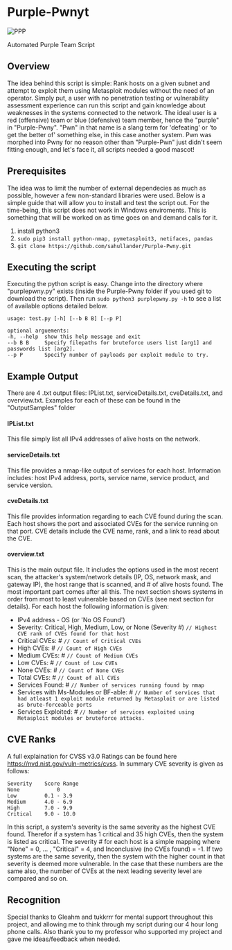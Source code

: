 # Purple-Pwnyt

![PPP](https://imgur.com/Sh86dxd.png)

Automated Purple Team Script

## Overview
The idea behind this script is simple: Rank hosts on a given subnet and attempt to exploit them using Metasploit modules without the need of an operator. Simply put, a user with no penetration testing or vulnerability assessment experience can run this script and gain knowledge about weaknesses in the systems connected to the network. The ideal user is a red (offensive) team or blue (defensive) team member, hence the "purple" in "Purple-Pwny". "Pwn" in that name is a slang term for 'defeating' or 'to get the better of' something else, in this case another system. Pwn was morphed into Pwny for no reason other than "Purple-Pwn" just didn't seem fitting enough, and let's face it, all scripts needed a good mascot! 

## Prerequisites
The idea was to limit the number of external dependecies as much as possible, however a few non-standard libraries were used. Below is a simple guide that will allow you to install and test the script out. For the time-being, this script does not work in Windows enviroments. This is something that will be worked on as time goes on and demand calls for it.
  1. install python3
  2. `sudo pip3 install python-nmap, pymetasploit3, netifaces, pandas`
  3. `git clone https://github.com/sahullander/Purple-Pwny.git`

## Executing the script
Executing the python script is easy. Change into the directory where "purplepwny.py" exists (inside the Purple-Pwny folder if you used git to download the script). Then run `sudo python3 purplepwny.py -h` to see a list of available options detailed below.
  ```
  usage: test.py [-h] [--b B B] [--p P] 
  
  optional arguements:
  -h, --help  show this help message and exit
  --b B B     Specify filepaths for bruteforce users list [arg1] and passwords list [arg2].
  --p P       Specify number of payloads per exploit module to try.
  ```
  
  ## Example Output
  There are 4 .txt output files: IPList.txt, serviceDetails.txt, cveDetails.txt, and overview.txt. Examples for each of these can be found in the "OutputSamples" folder
   
  #### IPList.txt
  This file simply list all IPv4 addresses of alive hosts on the network.
    
  #### serviceDetails.txt
  This file provides a nmap-like output of services for each host. Information includes: host IPv4 address, ports, service name, service product, and service version.
    
  #### cveDetails.txt
  This file provides information regarding to each CVE found during the scan. Each host shows the port and associated CVEs for the service running on that port. CVE details include the CVE name, rank, and a link to read about the CVE.
    
  #### overview.txt
  This is the main output file. It includes the options used in the most recent scan, the attacker's system/network details (IP, OS, network mask, and gateway IP), the host range that is scanned, and # of alive hosts found. The most important part comes after all this. The next section shows systems in order from most to least vulnerable based on CVEs (see next section for details). For each host the following information is given:
    
   * IPv4 address - OS (or 'No OS Found')
   * Severity: Critical, High, Medium, Low, or None (Severity #)   `// Highest CVE rank of CVEs found for that host`
   * Critical CVEs: #   `// Count of Critical CVEs`
   * High CVEs: #   `// Count of High CVEs`
   * Medium CVEs: #   `// Count of Medium CVEs`
   * Low CVEs: #   `// Count of Low CVEs`
   * None CVEs: #   `// Count of None CVEs`
   * Total CVEs: #   `// Count of all CVEs`
   * Services Found: #   `// Number of services running found by nmap`
   * Services with Ms-Modules or BF-able: #   `// Number of services that had atleast 1 exploit module returned by Metasploit or are listed as brute-forceable ports`
   * Services Exploited: #   `// Number of services exploited using Metasploit modules or bruteforce attacks.`

  ## CVE Ranks
  A full explaination for CVSS v3.0 Ratings can be found here https://nvd.nist.gov/vuln-metrics/cvss. In summary CVE severity is given as follows:

    Severity    Score Range
    None            0
    Low         0.1 - 3.9
    Medium      4.0 - 6.9
    High        7.0 - 9.9
    Critical    9.0 - 10.0

  In this script, a system's severity is the same severity as the highest CVE found. Therefor if a system has 1 critical and 35 high CVEs, then the system is listed as critical. The severity # for each host is a simple mapping where "None" = 0, ... , "Critical" = 4, and Inconclusive (no CVEs found) = -1. If two systems are the same severity, then the system with the higher count in that severity is deemed more vulnerable. In the case that these numbers are the same also, the number of CVEs at the next leading severity level are compared and so on. 

  ## Recognition
  Special thanks to Gleahm and tukkrrr for mental support throughout this project, and allowing me to think through my script during our 4 hour long phone calls. Also thank you to my professor who supported my project and gave me ideas/feedback when needed.
